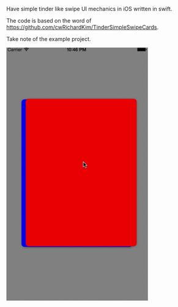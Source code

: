 Have simple tinder like swipe UI mechanics in iOS written in swift. 

The code is based on the word of https://github.com/cwRichardKim/TinderSimpleSwipeCards.

Take note of the example project.

![alt tag](https://github.com/arashkashi/SwipeLikeTinderSwiftly/blob/master/swipe2.gif)
